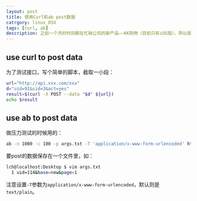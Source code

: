 ```yaml
---
layout: post
title: 使用Curl和ab post数据
catrgory: linux_OSX
tags: [curl, ab]
description: 之前一个月的时间都在忙碌公司的新产品——KK购物（目前只有iOS版），所以很久没有更新博客了，最近闲下来就把开发过程中遇到的问题总结归纳。今天说的curl，我用来测试接口；而ab自然是压力测试了。
---
```


## use curl to post data

为了测试接口，写个简单的脚本，截取一小段：

```bash
url="http://api.xxx.com/xxx"
d="uid=91&sid=3&act=yes"
result=$(curl -X POST --data "$d" ${url})
echo $result
```

## use ab to post data

做压力测试的时候用的：

```bash
ab -n 1000 -c 100 -p args.txt -T 'application/x-www-form-urlencoded' http://api.xxx.com/xxx > test_100.txt
```

要post的数据保存在一个文件里，如：

```bash
lch@localhost:Desktop $ vim args.txt
  1 uid=114&base=new&page=1
```

注意设置`-T`参数为`application/x-www-form-urlencoded`，默认则是`text/plain`。
